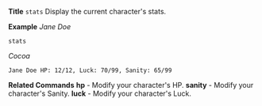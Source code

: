 **Title**
`stats`
Display the current character's stats.

__Example__
*Jane Doe*
```
stats
```
*Cocoa*
```
Jane Doe HP: 12/12, Luck: 70/99, Sanity: 65/99
```
__Related Commands__
**hp** - Modify your character's HP.
**sanity** - Modify your character's Sanity.
**luck** - Modify your character's Luck.
